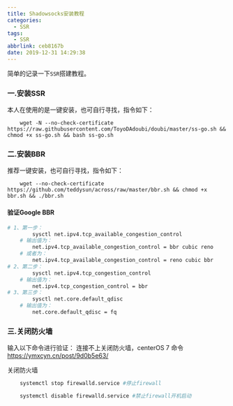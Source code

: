 ```yaml
---
title: Shadowsocks安装教程
categories:
  - SSR
tags:
  - SSR
abbrlink: ceb8167b
date: 2019-12-31 14:29:38
---
```


简单的记录一下`SSR`搭建教程。
### 一.安装SSR
本人在使用的是一键安装，也可自行寻找，指令如下：
```
	wget -N --no-check-certificate https://raw.githubusercontent.com/ToyoDAdoubi/doubi/master/ss-go.sh && chmod +x ss-go.sh && bash ss-go.sh
```
### 二.安装BBR
推荐一键安装，也可自行寻找，指令如下：
```
	wget --no-check-certificate https://github.com/teddysun/across/raw/master/bbr.sh && chmod +x bbr.sh && ./bbr.sh
```
#### 验证Google BBR

``` bash
# 1、第一步：
		sysctl net.ipv4.tcp_available_congestion_control
	# 输出值为：
		net.ipv4.tcp_available_congestion_control = bbr cubic reno
	# 或者为：
		net.ipv4.tcp_available_congestion_control = reno cubic bbr
# 2、第二步：
		sysctl net.ipv4.tcp_congestion_control
	# 输出值为：
		net.ipv4.tcp_congestion_control = bbr
# 3、第三步：
		sysctl net.core.default_qdisc
	# 输出值为：
		net.core.default_qdisc = fq
```
### 三.关闭防火墙
输入以下命令进行验证：
连接不上关闭防火墙，centerOS 7 命令 https://ymxcyn.cn/post/9d0b5e63/

关闭防火墙
``` bash
	systemctl stop firewalld.service #停止firewall
```
``` bash
	systemctl disable firewalld.service #禁止firewall开机启动
```
